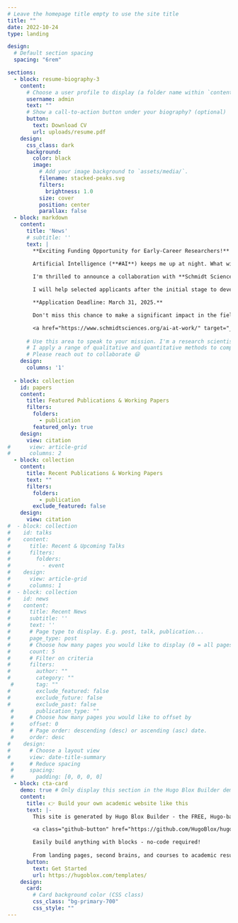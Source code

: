 ```yaml
---
# Leave the homepage title empty to use the site title
title: ""
date: 2022-10-24
type: landing

design:
  # Default section spacing
  spacing: "6rem"

sections:
  - block: resume-biography-3
    content:
      # Choose a user profile to display (a folder name within `content/authors/`)
      username: admin
      text: ""
      # Show a call-to-action button under your biography? (optional)
      button:
        text: Download CV
        url: uploads/resume.pdf
    design:
      css_class: dark
      background:
        color: black
        image:
          # Add your image background to `assets/media/`.
          filename: stacked-peaks.svg
          filters:
            brightness: 1.0
          size: cover
          position: center
          parallax: false
  - block: markdown
    content:
      title: 'News'
      # subtitle: ''
      text: |
        **Exciting Funding Opportunity for Early-Career Researchers!**  
      
        Artificial Intelligence (**#AI**) keeps me up at night. What will happen to work and workers?  

        I'm thrilled to announce a collaboration with **Schmidt Sciences** to offer up to **$200,000 in funding** for early-career researchers. This initiative aims to explore AI's impact on **job search and matching, labor market competition, and job quality**.  

        I will help selected applicants after the initial stage to develop their proposals to **maximize the chances they get funded**. I really look forward to mentoring the next generation!  

        **Application Deadline: March 31, 2025.**  

        Don't miss this chance to make a significant impact in the field. 

        <a href="https://www.schmidtsciences.org/ai-at-work/" target="_blank">Learn more and apply</a>
    
      # Use this area to speak to your mission. I'm a research scientist in the Moonshot team at DeepMind. I blog about machine learning, deep learning, and moonshots.
      # I apply a range of qualitative and quantitative methods to comprehensively investigate the role of science and technology in the economy.
      # Please reach out to collaborate 😃
    design:
      columns: '1'
  
  - block: collection
    id: papers
    content:
      title: Featured Publications & Working Papers
      filters:
        folders:
          - publication
        featured_only: true
    design:
      view: citation
#      view: article-grid
#      columns: 2
  - block: collection
    content:
      title: Recent Publications & Working Papers
      text: ""
      filters:
        folders:
          - publication
        exclude_featured: false
    design:
      view: citation  
#  - block: collection
#    id: talks
#    content:
#      title: Recent & Upcoming Talks
#      filters:
#        folders:
#          - event
#    design:
#      view: article-grid
#      columns: 1
#  - block: collection
#    id: news
#    content:
#      title: Recent News
#      subtitle: ''
#      text: ''
#      # Page type to display. E.g. post, talk, publication...
#      page_type: post
#      # Choose how many pages you would like to display (0 = all pages)
#      count: 5
#      # Filter on criteria
#      filters:
#        author: ""
#        category: ""
 #       tag: ""
#        exclude_featured: false
#        exclude_future: false
#        exclude_past: false
 #       publication_type: ""
 #     # Choose how many pages you would like to offset by
 #     offset: 0
 #     # Page order: descending (desc) or ascending (asc) date.
 #     order: desc
#    design:
#      # Choose a layout view
#      view: date-title-summary
 #     # Reduce spacing
 #     spacing:
 #       padding: [0, 0, 0, 0]
  - block: cta-card
    demo: true # Only display this section in the Hugo Blox Builder demo site
    content:
      title: 👉 Build your own academic website like this
      text: |-
        This site is generated by Hugo Blox Builder - the FREE, Hugo-based open source website builder trusted by 250,000+ academics like you.

        <a class="github-button" href="https://github.com/HugoBlox/hugo-blox-builder" data-color-scheme="no-preference: light; light: light; dark: dark;" data-icon="octicon-star" data-size="large" data-show-count="true" aria-label="Star HugoBlox/hugo-blox-builder on GitHub">Star</a>

        Easily build anything with blocks - no-code required!
        
        From landing pages, second brains, and courses to academic resumés, conferences, and tech blogs.
      button:
        text: Get Started
        url: https://hugoblox.com/templates/
    design:
      card:
        # Card background color (CSS class)
        css_class: "bg-primary-700"
        css_style: ""
---
```

